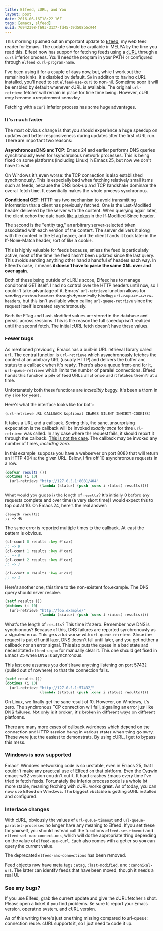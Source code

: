 ```yaml
---
title: Elfeed, cURL, and You
layout: post
date: 2016-06-16T18:22:16Z
tags: [emacs, elfeed]
uuid: 76942398-f693-3127-fd45-19d508b5c044
---
```


This morning I pushed out an important update to [Elfeed][elfeed], my
web feed reader for Emacs. The update should be available in MELPA by
the time you read this. Elfeed now has support for fetching feeds
using a [cURL][curl] through a `curl` inferior process. You'll need
the program in your PATH or configured through
`elfeed-curl-program-name`.

I've been using it for a couple of days now, but, while I work out the
remaining kinks, it's disabled by default. So in addition to having
cURL installed, you'll need to set `elfeed-use-curl` to non-nil.
Sometime soon it will be enabled by default whenever cURL is
available. The original `url-retrieve` fetcher will remain in place
for time time being. However, cURL *may* become a requirement someday.

Fetching with a `curl` inferior process has some huge advantages.

### It's much faster

The most obvious change is that you should experience a huge speedup
on updates and better responsiveness during updates after the first
cURL run. There are important two reasons:

**Asynchronous DNS and TCP**: Emacs 24 and earlier performs DNS
queries synchronously even for asynchronous network processes. This is
being fixed on some platforms (including Linux) in Emacs 25, but now
we don't have to wait.

On Windows it's even worse: the TCP connection is also established
synchronously. This is especially bad when fetching relatively small
items such as feeds, because the DNS look-up and TCP handshake dominate
the overall fetch time. It essentially makes the whole process
synchronous.

**Conditional GET**: HTTP has two mechanism to avoid transmitting
information that a client has previously fetched. One is the
Last-Modified header delivered by the server with the content. When
querying again later, the client echos the date back [like a
token][token] in the If-Modified-Since header.

The second is the "entity tag," an arbitrary server-selected token
associated with each version of the content. The server delivers it
along with the content in the ETag header, and the client hands it
back later in the If-None-Match header, sort of like a cookie.

This is highly valuable for feeds because, unless the feed is
particularly active, most of the time the feed hasn't been updated
since the last query. This avoids sending anything other hand a
handful of headers each way. In Elfeed's case, it means **it doesn't
have to parse the same XML over and over again**.

Both of these being outside of cURL's scope, Elfeed has to manage
conditional GET itself. I had no control over the HTTP headers until
now, so I couldn't take advantage of it. Emacs' `url-retrieve`
function allows for sending custom headers through dynamically binding
`url-request-extra-headers`, but this isn't available when calling
`url-queue-retrieve` since the request itself is created
asynchronously.

Both the ETag and Last-Modified values are stored in the database and
persist across sessions. This is the reason the full speedup isn't
realized until the second fetch. The initial cURL fetch doesn't have
these values.

### Fewer bugs

As mentioned previously, Emacs has a built-in URL retrieval library
called `url`. The central function is `url-retrieve` which
asynchronously fetches the content at an arbitrary URL (usually HTTP)
and delivers the buffer and status to a callback when it's ready.
There's also a queue front-end for it, `url-queue-retrieve` which
limits the number of parallel connections. Elfeed hands this function
a pile of feed URLs all at once and it fetches them N at a time.

Unfortunately both these functions are *incredibly* buggy. It's been a
thorn in my side for years.

Here's what the interface looks like for both:

~~~cl
(url-retrieve URL CALLBACK &optional CBARGS SILENT INHIBIT-COOKIES)
~~~

It takes a URL and a callback. Seeing this, the sane, unsurprising
expectation is the callback will be invoked *exactly once* for time
`url-retrieve` was called. In any case where the request fails, it
should report it through the callback. [This is not the case][invoke].
The callback may be invoked any number of times, *including zero*.

In this example, suppose you have a webserver on port 8080 that will
return an HTTP 404 at the given URL. Below, I fire off 10
asynchronous requests in a row.

~~~cl
(defvar results ())
(dotimes (i 10)
  (url-retrieve "http://127.0.0.1:8081/404"
                (lambda (status) (push (cons i status) results))))
~~~

What would you guess is the length of `results`? It's initially 0
before any requests complete and over time (a very short time) I would
expect this to top out at 10. On Emacs 24, here's the real answer:

~~~
(length results)
;; => 46
~~~

The same error is reported multiple times to the callback. At least
the pattern is obvious.

~~~cl
(cl-count 0 results :key #'car)
;; => 9
(cl-count 1 results :key #'car)
;; => 8
(cl-count 2 results :key #'car)
;; => 7

(cl-count 9 results :key #'car)
;; => 1
~~~

Here's another one, this time to the non-existent foo.example. The DNS
query should never resolve.

~~~cl
(setf results ())
(dotimes (i 10)
  (url-retrieve "http://foo.example/"
                (lambda (status) (push (cons i status) results))))
~~~

What's the length of `results`? This time it's zero. Remember how DNS
is synchronous? Because of this, DNS failures are reported
synchronously as a signaled error. This gets a lot worse with
`url-queue-retrieve`. Since the request is put off until later, DNS
doesn't fail until later, and you get neither a callback nor an error
signal. This also puts the queue in a bad state and necessitated
`elfeed-unjam` for manually clear it. This one should get fixed in
Emacs 25 when DNS is asynchronous.

This last one assumes you don't have anything listening on port 57432
(pulled out of nowhere) so that the connection fails.

~~~cl
(setf results ())
(dotimes (i 10)
  (url-retrieve "http://127.0.0.1:57432/"
                (lambda (status) (push (cons i status) results))))
~~~

On Linux, we finally get the sane result of 10. However, on Windows,
it's zero. The synchronous TCP connection will fail, signaling an
error just like DNS failures. Not only is it broken, it's broken in
different ways on different platforms.

There are many more cases of callback weirdness which depend on the
connection and HTTP session being in various states when thing go
awry. These were just the easiest to demonstrate. By using cURL, I get
to bypass this mess.

### Windows is now supported

Emacs' Windows networking code is so unstable, even in Emacs 25, that
I couldn't make any practical use of Elfeed on that platform. Even the
Cygwin emacs-w32 version couldn't cut it. It hard crashes Emacs every
time I've tried to fetch feeds. Fortunately the inferior process code
is a whole lot more stable, meaning fetching with cURL works great. As
of today, you can now use Elfeed on Windows. The biggest obstable is
getting cURL installed and configured.

### Interface changes

With cURL, obviously the values of `url-queue-timeout` and
`url-queue-parallel-processes` no longer have any meaning to Elfeed.
If you set these for yourself, you should instead call the functions
`elfeed-set-timeout` and `elfeed-set-max-connections`, which will do
the appropriate thing depending on the value of `elfeed-use-curl`.
Each also comes with a getter so you can query the current value.

The deprecated `elfeed-max-connections` has been removed.

Feed objects now have meta tags `:etag`, `:last-modified`, and
`:canonical-url`. The latter can identify feeds that have been moved,
though it needs a real UI.

### See any bugs?

If you use Elfeed, grab the current update and give the cURL fetcher a
shot. Please open a ticket if you find problems. Be sure to report
your Emacs version, operating system, and cURL version.

As of this writing there's just one thing missing compared to
url-queue: connection reuse. cURL supports it, so I just need to code
it up.


[elfeed]: https://github.com/skeeto/elfeed
[curl]: https://curl.haxx.se/
[invoke]: http://debbugs.gnu.org/cgi/bugreport.cgi?bug=20159
[token]: https://utcc.utoronto.ca/~cks/space/blog/web/IfModifiedSinceHowNot
